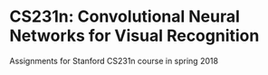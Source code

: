# CS231n: Convolutional Neural Networks for Visual Recognition

Assignments for Stanford CS231n course in spring 2018
